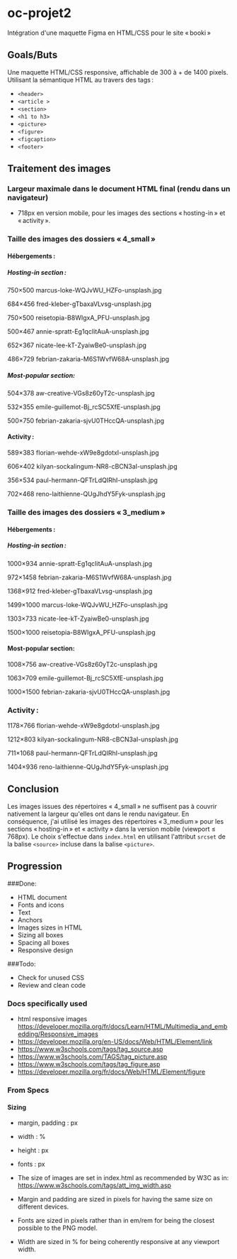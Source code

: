 # oc-projet2
Intégration d'une maquette Figma en HTML/CSS pour le site « booki »

## Goals/Buts
Une maquette HTML/CSS responsive, affichable de 300 à + de 1400 pixels. 
Utilisant la sémantique HTML au travers des tags :
* `<header>`
* `<article >`
* `<section>`
* `<h1 to h3>`
* `<picture>`
* `<figure>`
* `<figcaption>`
* `<footer>`

## Traitement des images
### Largeur maximale dans le document HTML final (rendu dans un navigateur)
* 718px en version mobile, pour les images des sections « hosting-in » et « activity ».

### Taille des images des dossiers « 4_small »
#### Hébergements :
##### Hosting-in section :

750×500 marcus-loke-WQJvWU_HZFo-unsplash.jpg

684×456 fred-kleber-gTbaxaVLvsg-unsplash.jpg

750×500 reisetopia-B8WIgxA_PFU-unsplash.jpg

500×467 annie-spratt-Eg1qcIitAuA-unsplash.jpg

652×367 nicate-lee-kT-ZyaiwBe0-unsplash.jpg

486×729 febrian-zakaria-M6S1WvfW68A-unsplash.jpg

##### Most-popular section:
504×378 aw-creative-VGs8z60yT2c-unsplash.jpg

532×355 emile-guillemot-Bj_rcSC5XfE-unsplash.jpg

500×750 febrian-zakaria-sjvU0THccQA-unsplash.jpg

#### Activity :

589×383 florian-wehde-xW9e8gdotxI-unsplash.jpg

606×402 kilyan-sockalingum-NR8-cBCN3aI-unsplash.jpg

356×534 paul-hermann-QFTrLdQIRhI-unsplash.jpg

702×468 reno-laithienne-QUgJhdY5Fyk-unsplash.jpg

### Taille des images des dossiers « 3_medium »
#### Hébergements :
##### Hosting-in section :

1000×934 annie-spratt-Eg1qcIitAuA-unsplash.jpg

972×1458 febrian-zakaria-M6S1WvfW68A-unsplash.jpg

1368×912 fred-kleber-gTbaxaVLvsg-unsplash.jpg

1499×1000 marcus-loke-WQJvWU_HZFo-unsplash.jpg

1303×733 nicate-lee-kT-ZyaiwBe0-unsplash.jpg

1500×1000 reisetopia-B8WIgxA_PFU-unsplash.jpg
#### Most-popular section:
1008×756 aw-creative-VGs8z60yT2c-unsplash.jpg

1063×709 emile-guillemot-Bj_rcSC5XfE-unsplash.jpg

1000×1500 febrian-zakaria-sjvU0THccQA-unsplash.jpg

### Activity :
1178×766 florian-wehde-xW9e8gdotxI-unsplash.jpg

1212×803 kilyan-sockalingum-NR8-cBCN3aI-unsplash.jpg

711×1068 paul-hermann-QFTrLdQIRhI-unsplash.jpg

1404×936 reno-laithienne-QUgJhdY5Fyk-unsplash.jpg

## Conclusion
Les images issues des répertoires « 4_small » ne suffisent pas à couvrir nativement la largeur qu'elles ont dans le rendu navigateur. En conséquence, j'ai utilisé les images des répertoires « 3_medium » pour les sections « hosting-in » et « activity » dans la version mobile (viewport ≤ 768px). Le choix s'effectue dans `index.html` en utilisant l'attribut `srcset` de la balise `<source>` incluse dans la balise `<picture>`.


## Progression
###Done:
* HTML document
* Fonts and icons
* Text
* Anchors
* Images sizes in HTML
* Sizing all boxes
* Spacing all boxes
* Responsive design

###Todo:
* Check for unused CSS
* Review and clean code

### Docs specifically used
* html responsive images https://developer.mozilla.org/fr/docs/Learn/HTML/Multimedia_and_embedding/Responsive_images
* https://developer.mozilla.org/en-US/docs/Web/HTML/Element/link
* https://www.w3schools.com/tags/tag_source.asp
* https://www.w3schools.com/TAGS/tag_picture.asp
* https://www.w3schools.com/tags/tag_figure.asp
* https://developer.mozilla.org/fr/docs/Web/HTML/Element/figure

### From Specs
#### Sizing
* margin, padding : px
* width : %
* height : px
* fonts : px

* The size of images are set in index.html as recommended by W3C as in: https://www.w3schools.com/tags/att_img_width.asp
* Margin and padding are sized in pixels for having the same size on different devices.
* Fonts are sized in pixels rather than in em/rem for being the closest possible to the PNG model.
* Width are sized in % for being coherently responsive at any viewport width.

